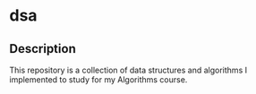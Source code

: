 # dsa

## Description
This repository is a collection of data structures and algorithms I implemented to study for my Algorithms course.
